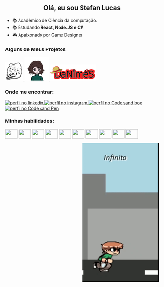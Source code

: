 <h2 align="center">Olá, eu sou Stefan Lucas</h2>

- 📚 Acadêmico de Ciência da computação.
- 📚 Estudando **React, Node.JS e C#**
- :video_game: Apaixonado por Game Designer 


<p>
  <h3>Alguns de Meus Projetos</h3>
  <p>
    <a href="https://logikingdom.herokuapp.com">
      <img src="./lk.png" width="60px" />
    </a>
    <a href="https://logicgirl.herokuapp.com">
        <img src="./sam.png" width="80px" />
    </a>
    <a href="https://danimes.herokuapp.com/">
      <img src="./dan.png" width="150px" alt="DaNimeS"/>
    </a>
  </p>
</p>


<h3 align="left">Onde me encontrar:</h3>
<p align="left">
  <a href="https://www.linkedin.com/in/stefan-lucas-599668224/">
    <img align="center" src="https://cdn.jsdelivr.net/npm/simple-icons@3.0.1/icons/linkedin.svg" alt="perfil no linkedin" height="30" width="40" />
  </a>
  <a href="https://www.instagram.com/stefan.luks/">
    <img align="center" src="https://cdn.jsdelivr.net/npm/simple-icons@3.0.1/icons/instagram.svg" alt="perfil no instagram" height="30" width="40" />
  </a>
  <a href="https://codesandbox.io/u/stefanluks">
    <img align="center" src="https://cdn.jsdelivr.net/npm/simple-icons@3.0.1/icons/codesandbox.svg" alt="perfil no Code sand box" height="30" width="40" />
  </a>
  <a href="https://codepen.io/stefanluks" target="blank">
    <img align="center" src="https://cdn.jsdelivr.net/npm/simple-icons@3.0.1/icons/codepen.svg" alt="perfil no Code sand Pen" height="30" width="40" />
  </a>
</p>

<h3>Minhas habilidades:</h3>
<p align="left">
  <img align="center" src="https://cdn.jsdelivr.net/npm/simple-icons@3.0.1/icons/python.svg" height="30" width="40" />
  <img align="center" src="https://cdn.jsdelivr.net/npm/simple-icons@3.0.1/icons/java.svg" height="30" width="40" />
  <img align="center" src="https://cdn.jsdelivr.net/npm/simple-icons@3.0.1/icons/javascript.svg" height="30" width="40" />
  <img align="center" src="https://cdn.jsdelivr.net/npm/simple-icons@3.0.1/icons/html5.svg" height="30" width="40" />
  <img align="center" src="https://cdn.jsdelivr.net/npm/simple-icons@3.0.1/icons/angular.svg" height="30" width="40" />
  <img align="center" src="https://cdn.jsdelivr.net/npm/simple-icons@3.0.1/icons/bootstrap.svg" height="30" width="40" />
  <img align="center" src="https://cdn.jsdelivr.net/npm/simple-icons@3.0.1/icons/visualstudiocode.svg" height="30" width="40" />
  <img align="center" src="https://cdn.jsdelivr.net/npm/simple-icons@3.0.1/icons/git.svg" height="30" width="40" />
  <img align="center" src="https://cdn.jsdelivr.net/npm/simple-icons@3.0.1/icons/github.svg" height="30" width="40" />
  <img align="center" src="https://cdn.jsdelivr.net/npm/simple-icons@3.0.1/icons/unity.svg" height="30" width="40" />
</p>

<a href="https://github.com/stefanluks/Infinito"><img align="right" src="./infinito.gif" width="250px" /></a>
